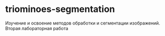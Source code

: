 # triominoes-segmentation
Изучение и освоение методов обработки и сегментации изображений. Вторая лабораторная работа
